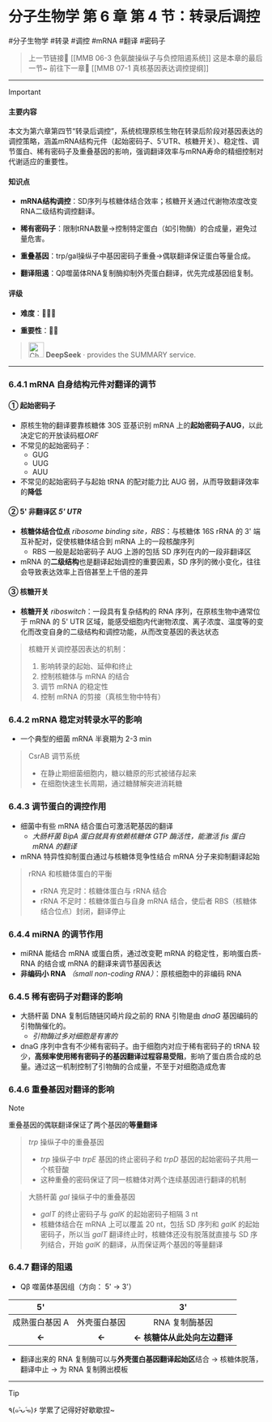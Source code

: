 # 分子生物学 第 6 章 第 4 节：转录后调控
#分子生物学 #转录 #调控 #mRNA #翻译 #密码子

> 上一节链接🔗 [[MMB 06-3 色氨酸操纵子与负控阻遏系统]]
> 这是本章的最后一节~
> 前往下一章🚀 [[MMB 07-1 真核基因表达调控提纲]]

---

> [!IMPORTANT]
> 
> #### 主要内容
> 
> 本文为第六章第四节“转录后调控”，系统梳理原核生物在转录后阶段对基因表达的调控策略，涵盖mRNA结构元件（起始密码子、5'UTR、核糖开关）、稳定性、调节蛋白、稀有密码子及重叠基因的影响，强调翻译效率与mRNA寿命的精细控制对代谢适应的重要性。
> 
> #### 知识点
> 
> - **mRNA结构调控**：SD序列与核糖体结合效率；核糖开关通过代谢物浓度改变RNA二级结构调控翻译。
>     
> - **稀有密码子**：限制tRNA数量→控制特定蛋白（如引物酶）的合成量，避免过量危害。
>     
> - **重叠基因**：trp/gal操纵子中基因密码子重叠→偶联翻译保证蛋白等量合成。
>     
> - **翻译阻遏**：Qβ噬菌体RNA复制酶抑制外壳蛋白翻译，优先完成基因组复制。
>     
> 
> #### 评级
> 
> - **难度**：🌿🌿🌿
>     
> - **重要性**：🌟🌟
>     
> 
> > <img src="https://img.icons8.com/?size=100&id=YWOidjGxCpFW&format=png&color=000000" alt="ChatGPT Icon" width="30" height="30" style="margin-bottom: -7px;"> **DeepSeek** · provides the SUMMARY service.

---
### 6.4.1 mRNA 自身结构元件对翻译的调节
#### ① 起始密码子
- 原核生物的翻译要靠核糖体 30S 亚基识别 mRNA 上的**起始密码子AUG**，以此决定它的开放读码框*ORF*
- 不常见的起始密码子：
	- GUG
	- UUG
	- AUU
- 不常见的起始密码子与起始 tRNA 的配对能力比 AUG 弱，从而导致翻译效率的**降低**

#### ② 5' 非翻译区 *5' UTR*
- **核糖体结合位点** *ribosome binding site，RBS*：与核糖体 16S rRNA 的 3' 端互补配对，促使核糖体结合到 mRNA 上的一段核酸序列
	- RBS 一般是起始密码子 AUG 上游的包括 SD 序列在内的一段非翻译区
- mRNA 的**二级结构**也是翻译起始调控的重要因素，SD 序列的微小变化，往往会导致表达效率上百倍甚至上千倍的差异

#### ③ 核糖开关
- **核糖开关** *riboswitch*：一段具有复杂结构的 RNA 序列，在原核生物中通常位于 mRNA 的 5' UTR 区域，能感受细胞内代谢物浓度、离子浓度、温度等的变化而改变自身的二级结构和调控功能，从而改变基因的表达状态

> 核糖开关调控基因表达的机制：
> 1. 影响转录的起始、延伸和终止
> 2. 控制核糖体与 mRNA 的结合
> 3. 调节 mRNA 的稳定性
> 4. 控制 mRNA 的剪接（真核生物中特有）

### 6.4.2 mRNA 稳定对转录水平的影响
- 一个典型的细菌 mRNA 半衰期为 2-3 min

> CsrAB 调节系统
> - 在静止期细菌细胞内，糖以糖原的形式被储存起来
> - 在细胞快速生长周期，通过糖酵解突进消耗糖

### 6.4.3 调节蛋白的调控作用
- 细菌中有些 mRNA 结合蛋白可激活靶基因的翻译
	- *大肠杆菌 BipA 蛋白就具有依赖核糖体 GTP 酶活性，能激活 fis 蛋白 mRNA 的翻译*
- mRNA 特异性抑制蛋白通过与核糖体竞争性结合 mRNA 分子来抑制翻译起始

> rRNA 和核糖体蛋白的平衡
> - rRNA 充足时：核糖体蛋白与 rRNA 结合
> - rRNA 不足时：核糖体蛋白与自身 mRNA 结合，使后者 RBS（核糖体结合位点）封闭，翻译停止

### 6.4.4 miRNA 的调节作用
- miRNA 能结合 mRNA 或蛋白质，通过改变靶 mRNA 的稳定性，影响蛋白质-RNA 的结合或 mRNA 的翻译来调节基因表达
- **非编码小 RNA** *（small non-coding RNA）*：原核细胞中的非编码 RNA

### 6.4.5 稀有密码子对翻译的影响
- 大肠杆菌 DNA 复制后随链冈崎片段之前的 RNA 引物是由 *dnaG* 基因编码的引物酶催化的。
	- *引物酶过多对细胞是有害的*
- dnaG 序列中含有不少稀有密码子。由于细胞内对应于稀有密码子的 tRNA 较少，**高频率使用稀有密码子的基因翻译过程容易受阻**，影响了蛋白质合成的总量。通过这一机制控制了引物酶的合成量，不至于对细胞造成危害

### 6.4.6 重叠基因对翻译的影响

> [!NOTE]
> 重叠基因的偶联翻译保证了两个基因的**等量翻译**

> *trp* 操纵子中的重叠基因
> - *trp* 操纵子中 *trpE* 基因的终止密码子和 *trpD* 基因的起始密码子共用一个核苷酸
> - 这种重叠的密码保证了同一核糖体对两个连续基因进行翻译的机制

> 大肠杆菌 *gal* 操纵子中的重叠基因
> - *galT* 的终止密码子与 *galK* 的起始密码子相隔 3 nt
> - 核糖体结合在 mRNA 上可以覆盖 20 nt，包括 SD 序列和 *galK* 的起始密码子，所以当 *galT* 翻译终止时，核糖体还没有脱落就直接与 SD 序列结合，开始 *galK* 的翻译，从而保证两个基因的等量翻译

### 6.4.7 翻译的阻遏
- Qβ 噬菌体基因组（方向： 5' → 3'）

|    5'    |        |        3'         |
| :------: | :----: | :---------------: |
| 成熟蛋白基因 A | 外壳蛋白基因 |     RNA 复制酶基因     |
|  **←**   | **←**  | **← 核糖体从此处向左边翻译** |

- 翻译出来的 RNA 复制酶可以与**外壳蛋白基因翻译起始区**结合 → 核糖体脱落，翻译中止 → 为 RNA 复制腾出模板

---
> [!TIP]
> ٩(๑˃̵ᴗ˂̵๑)۶ 学累了记得好好歇歇捏~
